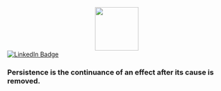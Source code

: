 <div id="header" align="center">
  <img src="https://giphy.com/embed/6ib6KPmkeAjDTxMxij" width="100"/>
</div>

<div id="badges">
  <a href="https://www.linkedin.com/in/lucas-r-c-branco/">
    <img src="https://img.shields.io/badge/LinkedIn-blue?logo=linkedin&logoColor=white&style=for-the-badge" alt="LinkedIn Badge"/>
  </a>
</div>

### Persistence is the continuance of an effect after its cause is removed.
